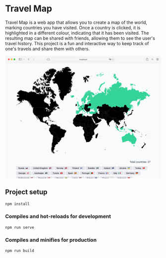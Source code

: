 # Travel Map

Travel Map is a web app that allows you to create a map of the world, marking countries you have visited. Once a country is clicked, it is highlighted in a different colour, indicating that it has been visited. The resulting map can be shared with friends, allowing them to see the user's travel history. This project is a fun and interactive way to keep track of one's travels and share them with others.

![Screenshot](./screenshot.png)

## Project setup
```
npm install
```

### Compiles and hot-reloads for development
```
npm run serve
```

### Compiles and minifies for production
```
npm run build
```

